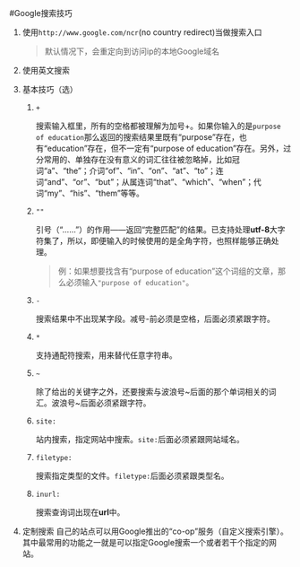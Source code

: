 #Google搜索技巧

1. 使用`http://www.google.com/ncr`(no country redirect)当做搜索入口

    >默认情况下，会重定向到访问ip的本地Google域名

2. 使用英文搜索

3. 基本技巧（选）
    1. `+`

        搜索输入框里，所有的空格都被理解为加号+。如果你输入的是`purpose of education`那么返回的搜索结果里既有“purpose”存在，也有“education”存在，但不一定有“purpose of education”存在。另外，过分常用的、单独存在没有意义的词汇往往被忽略掉，比如冠词“a”、“the”；介词“of”、“in”、“on”、“at”、“to”；连词“and”、“or”、“but”；从属连词“that”、“which”、“when”；代词“my”、“his”、“them”等等。
    2. `""`

        引号（“……”）的作用——返回“完整匹配”的结果。已支持处理**utf-8**大字符集了，所以，即便输入的时候使用的是全角字符，也照样能够正确处理。

        >例：如果想要找含有“purpose of education”这个词组的文章，那么必须输入`"purpose of education"`。
    3. `-`

        搜索结果中不出现某字段。减号-前必须是空格，后面必须紧跟字符。
    4. `*`

        支持通配符搜索，用来替代任意字符串。
    5. `~`

        除了给出的关键字之外，还要搜索与波浪号~后面的那个单词相关的词汇。波浪号~后面必须紧跟字符。
    6. `site:`

        站内搜索，指定网站中搜索。`site:`后面必须紧跟网站域名。
    7. `filetype:`

        搜索指定类型的文件。`filetype:`后面必须紧跟类型名。
    8. `inurl:`

        搜索查询词出现在**url**中。
4. 定制搜索
    自己的站点可以用Google推出的“co-op”服务（自定义搜索引擎）。其中最常用的功能之一就是可以指定Google搜索一个或者若干个指定的网站。